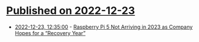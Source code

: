 # [Published on 2022-12-23](index.md)

* [2022-12-23, 12:35:00](https://soylentnews.org/article.pl?sid=22/12/22/1035209&from=rss) - [Raspberry Pi 5 Not Arriving in 2023 as Company Hopes for a “Recovery Year”](https://soylentnews.org/article.pl?sid=22/12/22/1035209&from=rss)
